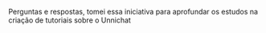 Perguntas e respostas, tomei essa iniciativa para aprofundar os estudos na criação de tutoriais sobre o Unnichat
